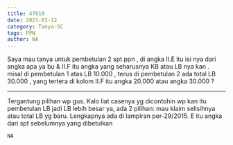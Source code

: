 ```yaml
---
title: 47010
date: 2021-03-12
category: Tanya-SC
tags: PPN
author: NA
---
```


Saya mau tanya untuk pembetulan 2 spt ppn , di angka II.E itu isi nya dari angka apa ya bu & II.F itu angka yang seharusnya KB atau LB nya kan . misal di pembetulan 1 atas LB 10.000 , terus di pembetulan 2 ada total LB 30.000 , yang tertera di kolom II.F itu angka 20.000 atau angka 30.000 ?

---

Tergantung pilihan wp gus. Kalo liat casenya yg dicontohin wp kan itu pembetulan LB jadi LB lebih besar ya, ada 2 pilihan: mau klaim selisihnya atau total LB yg baru. Lengkapnya ada di lampiran per-29/2015. E itu angka dari spt sebelumnya yang dibetulkan

`NA`

